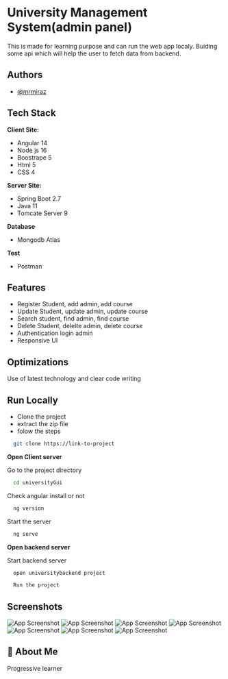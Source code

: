 
# University Management System(admin panel)

This is made for learning purpose and can run the web app localy.
Buiding some api which will help the user to fetch data from backend.


## Authors

- [@mrmiraz](https://www.github.com/mrmiraz)


## Tech Stack

**Client Site:**

- Angular 14
- Node js 16
- Boostrape 5
- Html 5
- CSS 4

**Server Site:**

- Spring Boot 2.7
- Java 11
- Tomcate Server 9

**Database**
- Mongodb Atlas

**Test**

- Postman


## Features

- Register Student, add admin, add course
- Update Student, update admin, update course
- Search student, find admin, find course
- Delete Student, delelte admin, delete course
- Authentication login admin
- Responsive UI


## Optimizations
Use of latest technology and clear code writing


## Run Locally

- Clone the project
- extract the zip file
- folow the steps

```bash
  git clone https://link-to-project
```
**Open Client server**

Go to the project directory

```bash
  cd universityGui
```

Check angular install or not

```bash
  ng version
```

Start the server

```bash
  ng serve
```

**Open backend server**

Start backend server
```bash
  open universitybackend project
```
```bash
  Run the project
```
## Screenshots
![App Screenshot](https://github.com/mrmiraz/University_Management_System_A/blob/abc885070ff124e933bfed948aad471e30a8a07e/screen_shot/img7.PNG?text=App+Screenshot+Here)
![App Screenshot](https://github.com/mrmiraz/University_Management_System_A/blob/abc885070ff124e933bfed948aad471e30a8a07e/screen_shot/img1.PNG?text=App+Screenshot+Here)
![App Screenshot](https://github.com/mrmiraz/University_Management_System_A/blob/abc885070ff124e933bfed948aad471e30a8a07e/screen_shot/img2.PNG?text=App+Screenshot+Here)
![App Screenshot](https://github.com/mrmiraz/University_Management_System_A/blob/abc885070ff124e933bfed948aad471e30a8a07e/screen_shot/img3.PNG?text=App+Screenshot+Here)
![App Screenshot](https://github.com/mrmiraz/University_Management_System_A/blob/abc885070ff124e933bfed948aad471e30a8a07e/screen_shot/img4.PNG?text=App+Screenshot+Here)
![App Screenshot](https://github.com/mrmiraz/University_Management_System_A/blob/abc885070ff124e933bfed948aad471e30a8a07e/screen_shot/img5.PNG?text=App+Screenshot+Here)
![App Screenshot](https://github.com/mrmiraz/University_Management_System_A/blob/abc885070ff124e933bfed948aad471e30a8a07e/screen_shot/img6.PNG?text=App+Screenshot+Here)

## 🚀 About Me
Progressive learner

